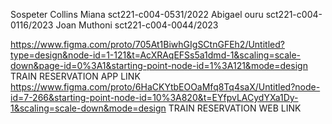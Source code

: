 Sospeter Collins Miana sct221-c004-0531/2022
Abigael ouru   sct221-c004-0116/2023
Joan Muthoni sct221-c004-0044/2023

https://www.figma.com/proto/705At1BiwhGIgSCtnGFEh2/Untitled?type=design&node-id=1-121&t=AcXRAqEFSs5a1dmd-1&scaling=scale-down&page-id=0%3A1&starting-point-node-id=1%3A121&mode=design
TRAIN RESERVATION APP LINK
https://www.figma.com/proto/6HaCKYtbEOOaMfq8Tq4saX/Untitled?node-id=7-266&starting-point-node-id=10%3A820&t=EYfpvLACydYXa1Dy-1&scaling=scale-down&mode=design
TRAIN RESERVATION WEB LINK
